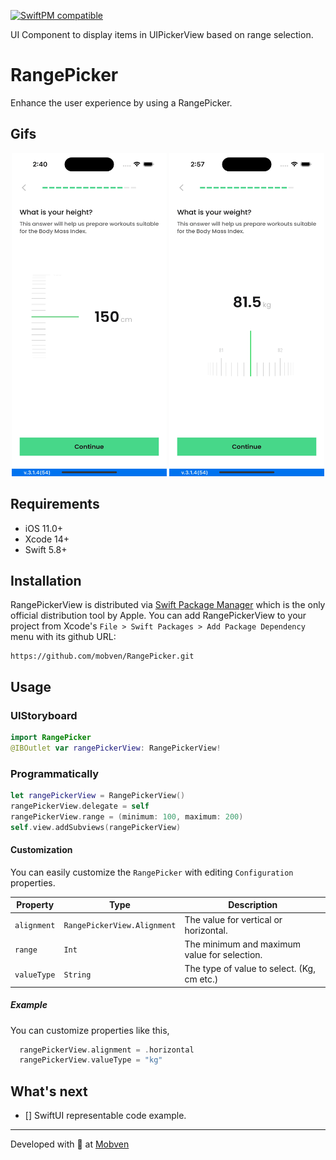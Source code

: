 [![SwiftPM compatible](https://img.shields.io/badge/SwiftPM-compatible-brightgreen.svg)](https://swift.org/package-manager/)

UI Component to display items in UIPickerView based on range selection.
# RangePicker
Enhance the user experience by using a RangePicker.

## Gifs
<div align="center">
  <span width="248" height="517">
    <img alt="iphone14promax" width="248" height="517" src="Docs/Gifs/gif1.gif">
    </span>
    <span width="248" height="517">
    <img alt="iphone13mini" width="248" height="517" src="Docs/Gifs/gif2.gif">
    </span>
</div>

## Requirements
* iOS 11.0+
* Xcode 14+
* Swift 5.8+

## Installation
RangePickerView is distributed via [Swift Package Manager](https://swift.org/package-manager/) which is the only official distribution tool by Apple. You can add RangePickerView to your project from Xcode's `File > Swift Packages > Add Package Dependency` menu with its github URL:
```
https://github.com/mobven/RangePicker.git
```

## Usage
### UIStoryboard
```swift
import RangePicker
@IBOutlet var rangePickerView: RangePickerView!
```

### Programmatically
```swift
let rangePickerView = RangePickerView()
rangePickerView.delegate = self
rangePickerView.range = (minimum: 100, maximum: 200)
self.view.addSubviews(rangePickerView)
```

#### Customization
You can easily customize the `RangePicker` with editing `Configuration` properties.

| Property      | Type                        | Description                                     |
| ------------- | --------------------------- | ------------------------------------------------|
| `alignment`   | `RangePickerView.Alignment` | The value for vertical or horizontal.           |
| `range`       | `Int`                       | The minimum and maximum value for selection.    |
| `valueType`   | `String`                    | The type of value to select. (Kg, cm etc.)      |

##### Example 
You can customize properties like this,

```swift
  rangePickerView.alignment = .horizontal
  rangePickerView.valueType = "kg"
``` 
                                   
## What's next
- [] SwiftUI representable code example.

---
Developed with 🖤 at [Mobven](https://mobven.com/)

